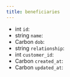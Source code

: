 ```yaml
---
title: beneficiaries  
---
```


- <span class="type">int</span>  <span class="v-identifier">`id`</span>:
- <span class="type">string</span>  <span class="v-identifier">`name`</span>:
- <span class="type">Carbon</span>  <span class="v-identifier">`dob`</span>:
- <span class="type">string</span>  <span class="v-identifier">`relationship`</span>:
- <span class="type">int</span>  <span class="v-identifier">`customer_id`</span>:
- <span class="type">Carbon</span>  <span class="v-identifier">`created_at`</span>:
- <span class="type">Carbon</span>  <span class="v-identifier">`updated_at`</span>:
